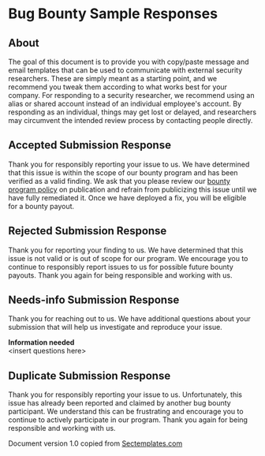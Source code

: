 # Bug Bounty Sample Responses


## About
The goal of this document is to provide you with copy/paste message and email templates that can be used to communicate with external security researchers. These are simply meant as a starting point, and we recommend you tweak them according to what works best for your company. For responding to a security researcher, we recommend using an alias or shared account instead of an individual employee's account. By responding as an individual, things may get lost or delayed, and researchers may circumvent the intended review process by contacting people directly.

## Accepted Submission Response
Thank you for responsibly reporting your issue to us. We have determined that this issue is within the scope of our bounty program and has been verified as a valid finding. We ask that you please review our <a href="./Bug_bounty_simplified_policy.md">bounty program policy</a> on publication and refrain from publicizing this issue until we have fully remediated it. Once we have deployed a fix, you will be eligible for a bounty payout.

## Rejected Submission Response
Thank you for reporting your finding to us. We have determined that this issue is not valid or is out of scope for our program. We encourage you to continue to responsibly report issues to us for possible future bounty payouts. Thank you again for being responsible and working with us.

## Needs-info Submission Response
Thank you for reaching out to us. We have additional questions about your submission that will help us investigate and reproduce your issue.

<b>Information needed</b><br>
&lt;insert questions here&gt;

## Duplicate Submission Response
Thank you for responsibly reporting your issue to us. Unfortunately, this issue has already been reported and claimed by another bug bounty participant. We understand this can be frustrating and encourage you to continue to actively participate in our program. Thank you again for being responsible and working with us.

Document version 1.0 copied from [Sectemplates.com](https://www.sectemplates.com)
